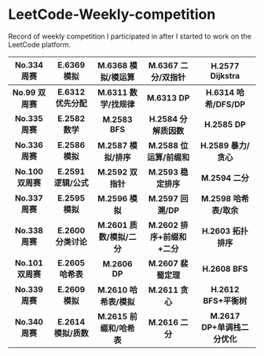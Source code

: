 # LeetCode-Weekly-competition
Record of weekly competition I participated in after I started to work on the LeetCode platform.



|    No.334 周赛    |     E.6369 模拟      |    M.6368 模拟/模运算     |     M.6367 二分/双指针      |       H.2577 Dijkstra        |
| :---------------: | :------------------: | :-----------------------: | :-------------------------: | :--------------------------: |
| **No.99 双周赛**  | **E.6312 优先分配**  |  **M.6311 数学/找规律**   |        **M.6313 DP**        |    **H.6314 哈希/DFS/DP**    |
|  **No.335 周赛**  |   **E.2582 数学**    |      **M.2583 BFS**       |    **H.2584 分解质因数**    |        **H.2585 DP**         |
|  **No.336 周赛**  |   **E.2586 模拟**    |   **M.2587 模拟/排序**    |  **M.2588 位运算/前缀和**   |     **H.2589 暴力/贪心**     |
| **No.100 双周赛** | **E.2591 逻辑/公式** |     **M.2592 双指针**     |     **M.2593 稳定排序**     |       **M.2594 二分**        |
|  **No.337 周赛**  |   **E.2595 模拟**    |      **M.2596 模拟**      |     **M.2597 回溯/DP**      |    **M.2598 哈希表/取余**    |
|  **No.338 周赛**  | **E.2600 分类讨论**  | **M.2601 质数/模拟/二分** | **M.2602 排序+前缀和+二分** |     **H.2603 拓扑排序**      |
| **No.101双周赛**  |  **E.2605 哈希表**   |       **M.2606 DP**       |     **M.2607 裴蜀定理**     |        **H.2608 BFS**        |
|  **No.339 周赛**  |   **E.2609 模拟**    |  **M.2610 哈希表/模拟**   |       **M.2611 贪心**       |    **H.2612 BFS+平衡树**     |
|  **No.340 周赛**  | **E.2614 模拟/质数** | **M.2615 前缀和/哈希表**  |       **M.2616 二分**       | **M.2617 DP+单调栈二分优化** |

